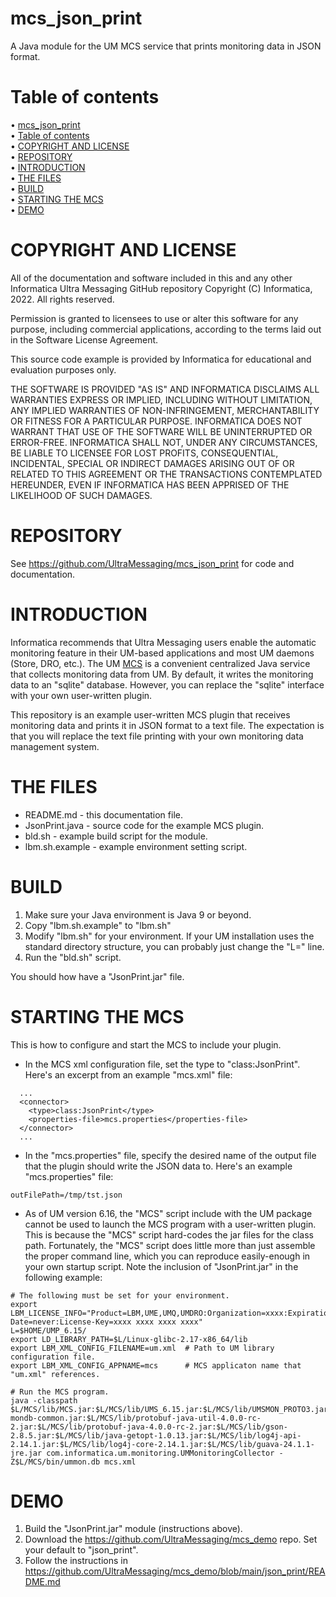 # mcs_json_print
A Java module for the UM MCS service that prints monitoring
data in JSON format.

# Table of contents

<!-- mdtoc-start -->
&bull; [mcs_json_print](#mcs_json_print)  
&bull; [Table of contents](#table-of-contents)  
&bull; [COPYRIGHT AND LICENSE](#copyright-and-license)  
&bull; [REPOSITORY](#repository)  
&bull; [INTRODUCTION](#introduction)  
&bull; [THE FILES](#the-files)  
&bull; [BUILD](#build)  
&bull; [STARTING THE MCS](#starting-the-mcs)  
&bull; [DEMO](#demo)  
<!-- TOC created by '../mdtoc/mdtoc.pl README.md' (see https://github.com/fordsfords/mdtoc) -->
<!-- mdtoc-end -->

# COPYRIGHT AND LICENSE

All of the documentation and software included in this and any
other Informatica Ultra Messaging GitHub repository
Copyright (C) Informatica, 2022. All rights reserved.

Permission is granted to licensees to use
or alter this software for any purpose, including commercial applications,
according to the terms laid out in the Software License Agreement.

This source code example is provided by Informatica for educational
and evaluation purposes only.

THE SOFTWARE IS PROVIDED "AS IS" AND INFORMATICA DISCLAIMS ALL WARRANTIES
EXPRESS OR IMPLIED, INCLUDING WITHOUT LIMITATION, ANY IMPLIED WARRANTIES OF
NON-INFRINGEMENT, MERCHANTABILITY OR FITNESS FOR A PARTICULAR
PURPOSE.  INFORMATICA DOES NOT WARRANT THAT USE OF THE SOFTWARE WILL BE
UNINTERRUPTED OR ERROR-FREE.  INFORMATICA SHALL NOT, UNDER ANY CIRCUMSTANCES,
BE LIABLE TO LICENSEE FOR LOST PROFITS, CONSEQUENTIAL, INCIDENTAL, SPECIAL OR
INDIRECT DAMAGES ARISING OUT OF OR RELATED TO THIS AGREEMENT OR THE
TRANSACTIONS CONTEMPLATED HEREUNDER, EVEN IF INFORMATICA HAS BEEN APPRISED OF
THE LIKELIHOOD OF SUCH DAMAGES.

# REPOSITORY

See https://github.com/UltraMessaging/mcs_json_print for code and documentation.

# INTRODUCTION

Informatica recommends that Ultra Messaging users enable the
automatic monitoring feature in their UM-based applications and most
UM daemons (Store, DRO, etc.).
The UM [MCS](https://ultramessaging.github.io/currdoc/doc/Operations/monitoring.html#monitoringcollectorservicemcs)
is a convenient centralized Java service that collects monitoring data
from UM.
By default, it writes the monitoring data to an "sqlite" database.
However, you can replace the "sqlite" interface with your own
user-written plugin.

This repository is an example user-written MCS plugin that receives
monitoring data and prints it in JSON format to a text file.
The expectation is that you will replace the text file printing
with your own monitoring data management system.

# THE FILES

* README.md - this documentation file.
* JsonPrint.java - source code for the example MCS plugin.
* bld.sh - example build script for the module.
* lbm.sh.example - example environment setting script.

# BUILD

1. Make sure your Java environment is Java 9 or beyond.
2. Copy "lbm.sh.example" to "lbm.sh"
3. Modify "lbm.sh" for your environment.
If your UM installation uses the standard directory structure,
you can probably just change the "L=" line.
4. Run the "bld.sh" script.

You should how have a "JsonPrint.jar" file.

# STARTING THE MCS

This is how to configure and start the MCS to include your plugin.

* In the MCS xml configuration file, set the type to "class:JsonPrint".
Here's an excerpt from an example "mcs.xml" file:
````
  ...
  <connector>
    <type>class:JsonPrint</type>
    <properties-file>mcs.properties</properties-file>
  </connector>
  ...
````
* In the "mcs.properties" file, specify the desired name of the output file
that the plugin should write the JSON data to.
Here's an example "mcs.properties" file:
````
outFilePath=/tmp/tst.json
````
* As of UM version 6.16, the "MCS" script include with the UM package cannot be
used to launch the MCS program with a user-written plugin.
This is because the "MCS" script hard-codes the jar files for the class path.
Fortunately, the "MCS" script does little more than just assemble the proper
command line, which you can reproduce easily-enough in your own startup script.
Note the inclusion of "JsonPrint.jar" in the following example:
````
# The following must be set for your environment.
export LBM_LICENSE_INFO="Product=LBM,UME,UMQ,UMDRO:Organization=xxxx:Expiration-Date=never:License-Key=xxxx xxxx xxxx xxxx"
L=$HOME/UMP_6.15/
export LD_LIBRARY_PATH=$L/Linux-glibc-2.17-x86_64/lib
export LBM_XML_CONFIG_FILENAME=um.xml  # Path to UM library configuration file.
export LBM_XML_CONFIG_APPNAME=mcs      # MCS applicaton name that "um.xml" references.

# Run the MCS program.
java -classpath $L/MCS/lib/MCS.jar:$L/MCS/lib/UMS_6.15.jar:$L/MCS/lib/UMSMON_PROTO3.jar:./JsonPrint.jar:$L/MCS/lib/um-mondb-common.jar:$L/MCS/lib/protobuf-java-util-4.0.0-rc-2.jar:$L/MCS/lib/protobuf-java-4.0.0-rc-2.jar:$L/MCS/lib/gson-2.8.5.jar:$L/MCS/lib/java-getopt-1.0.13.jar:$L/MCS/lib/log4j-api-2.14.1.jar:$L/MCS/lib/log4j-core-2.14.1.jar:$L/MCS/lib/guava-24.1.1-jre.jar com.informatica.um.monitoring.UMMonitoringCollector -Z$L/MCS/bin/ummon.db mcs.xml
````

# DEMO

1. Build the "JsonPrint.jar" module (instructions above).
2. Download the https://github.com/UltraMessaging/mcs_demo repo.
Set your default to "json_print".
3. Follow the instructions in https://github.com/UltraMessaging/mcs_demo/blob/main/json_print/README.md
